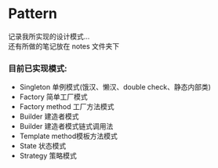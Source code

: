 # Pattern
记录我所实现的设计模式...  
还有所做的笔记放在 notes 文件夹下  

### 目前已实现模式:
* Singleton 单例模式(饿汉、懒汉、double check、静态内部类)  
* Factory 简单工厂模式  
* Factory method 工厂方法模式  
* Builder 建造者模式  
* Builder 建造者模式链式调用法  
* Template method模板方法模式  
* State 状态模式  
* Strategy 策略模式  


